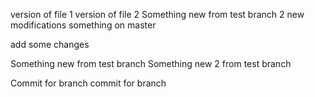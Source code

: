 version of file 1
version of file 2
Something new from test branch 2
new modifications
something on master

add some changes

Something new from test branch 
Something new 2 from test branch

Commit for branch
commit for branch
